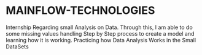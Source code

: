 # MAINFLOW-TECHNOLOGIES
Internship Regarding small Analysis on Data.
Through this, I am able to do some missing values handling
Step by Step process to create a model and learning how it is working.
Practicing how Data Analysis Works in the Small DataSets

